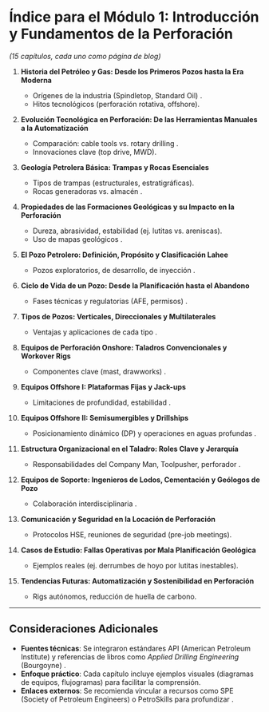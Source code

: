 # **Índice para el Módulo 1: Introducción y Fundamentos de la Perforación**  

*(15 capítulos, cada uno como página de blog)*  

1. **Historia del Petróleo y Gas: Desde los Primeros Pozos hasta la Era Moderna**  
   - Orígenes de la industria (Spindletop, Standard Oil) .  
   - Hitos tecnológicos (perforación rotativa, offshore).  

2. **Evolución Tecnológica en Perforación: De las Herramientas Manuales a la Automatización**  
   - Comparación: cable tools vs. rotary drilling .  
   - Innovaciones clave (top drive, MWD).  

3. **Geología Petrolera Básica: Trampas y Rocas Esenciales**  
   - Tipos de trampas (estructurales, estratigráficas).  
   - Rocas generadoras vs. almacén .  

4. **Propiedades de las Formaciones Geológicas y su Impacto en la Perforación**  
   - Dureza, abrasividad, estabilidad (ej. lutitas vs. areniscas).  
   - Uso de mapas geológicos .  

5. **El Pozo Petrolero: Definición, Propósito y Clasificación Lahee**  
   - Pozos exploratorios, de desarrollo, de inyección .  

6. **Ciclo de Vida de un Pozo: Desde la Planificación hasta el Abandono**  
   - Fases técnicas y regulatorias (AFE, permisos) .  

7. **Tipos de Pozos: Verticales, Direccionales y Multilaterales**  
   - Ventajas y aplicaciones de cada tipo .  

8. **Equipos de Perforación Onshore: Taladros Convencionales y Workover Rigs**  
   - Componentes clave (mast, drawworks) .  

9. **Equipos Offshore I: Plataformas Fijas y Jack-ups**  
   - Limitaciones de profundidad, estabilidad .  

10. **Equipos Offshore II: Semisumergibles y Drillships**  
    - Posicionamiento dinámico (DP) y operaciones en aguas profundas .  

11. **Estructura Organizacional en el Taladro: Roles Clave y Jerarquía**  
    - Responsabilidades del Company Man, Toolpusher, perforador .  

12. **Equipos de Soporte: Ingenieros de Lodos, Cementación y Geólogos de Pozo**  
    - Colaboración interdisciplinaria .  

13. **Comunicación y Seguridad en la Locación de Perforación**  
    - Protocolos HSE, reuniones de seguridad (pre-job meetings).  

14. **Casos de Estudio: Fallas Operativas por Mala Planificación Geológica**  
    - Ejemplos reales (ej. derrumbes de hoyo por lutitas inestables).  

15. **Tendencias Futuras: Automatización y Sostenibilidad en Perforación**  
    - Rigs autónomos, reducción de huella de carbono.  

---

## **Consideraciones Adicionales**  

- **Fuentes técnicas**: Se integraron estándares API (American Petroleum Institute) y referencias de libros como *Applied Drilling Engineering* (Bourgoyne) .  
- **Enfoque práctico**: Cada capítulo incluye ejemplos visuales (diagramas de equipos, flujogramas) para facilitar la comprensión.  
- **Enlaces externos**: Se recomienda vincular a recursos como SPE (Society of Petroleum Engineers) o PetroSkills para profundizar .  

